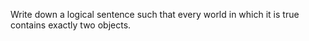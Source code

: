

Write down a logical sentence such that every world in which it is true
contains exactly two objects.
